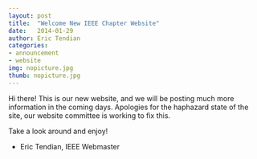 ```yaml
---
layout: post
title:  "Welcome New IEEE Chapter Website"
date:   2014-01-29
author: Eric Tendian
categories: 
- announcement
- website
img: nopicture.jpg
thumb: nopicture.jpg
---
```


Hi there! This is our new website, and we will be posting much more information in the coming days. Apologies for the haphazard state of the site, our website committee is working to fix this.

Take a look around and enjoy!

- Eric Tendian, IEEE Webmaster
